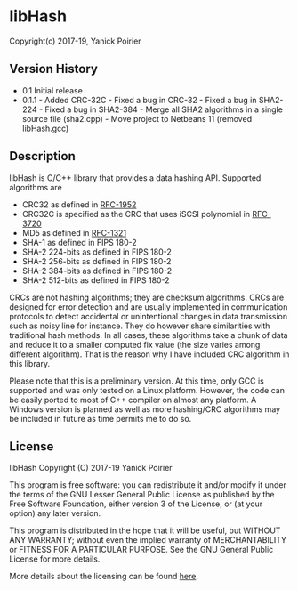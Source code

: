 # libHash
Copyright(c) 2017-19, Yanick Poirier

## Version History

* 0.1     Initial release
* 0.1.1   - Added CRC-32C
          - Fixed a bug in CRC-32
          - Fixed a bug in SHA2-224
          - Fixed a bug in SHA2-384
          - Merge all SHA2 algorithms in a single source file (sha2.cpp)
          - Move project to Netbeans 11 (removed libHash.gcc)  

## Description
libHash is C/C++ library that provides a data hashing API. Supported algorithms are

* CRC32 as defined in [RFC-1952](https://tools.ietf.org/html/rfc1952)
* CRC32C is specified as the CRC that uses iSCSI polynomial in [RFC-3720](https://tools.ietf.org/html/rfc3720)
* MD5 as defined in [RFC-1321](https://tools.ietf.org/html/rfc1321)
* SHA-1 as defined in FIPS 180-2
* SHA-2 224-bits as defined in FIPS 180-2
* SHA-2 256-bits as defined in FIPS 180-2
* SHA-2 384-bits as defined in FIPS 180-2
* SHA-2 512-bits as defined in FIPS 180-2

CRCs are not hashing algorithms; they are checksum algorithms. CRCs are designed for error
detection and are usually implemented in communication protocols to detect accidental or
unintentional changes in data transmission such as noisy line for instance. They do however
share similarities with traditional hash methods. In all cases, these algorithms take a
chunk of data and reduce it to a smaller computed fix value (the size varies among
different algorithm). That is the reason why I have included CRC algorithm in this library.

Please note that this is a preliminary version. At this time, only GCC is supported and
was only tested on a Linux platform. However, the code can be easily ported to most of C++
compiler on almost any platform. A Windows version is planned as well as more hashing/CRC
algorithms may be included in future as time permits me to do so.

## License

libHash
Copyright (C) 2017-19 Yanick Poirier

This program is free software: you can redistribute it and/or modify
it under the terms of the GNU Lesser General Public License as published
by the Free Software Foundation, either version 3 of the License, or
(at your option) any later version.

This program is distributed in the hope that it will be useful,
but WITHOUT ANY WARRANTY; without even the implied warranty of
MERCHANTABILITY or FITNESS FOR A PARTICULAR PURPOSE.  See the
GNU General Public License for more details.

More details about the licensing can be found [here](https://www.gnu.org/licenses/lgpl-3.0.en.html).
